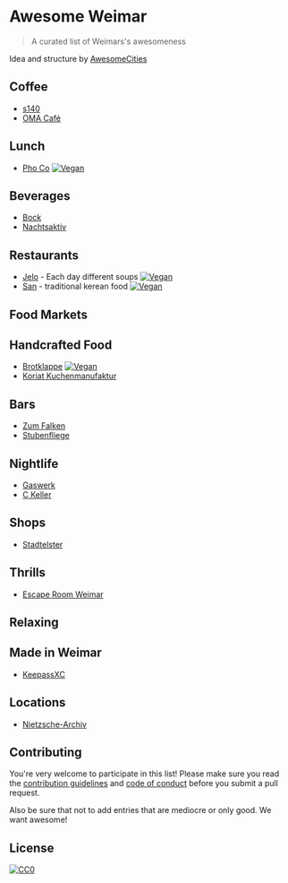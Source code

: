 # Awesome Weimar

> A curated list of Weimars's awesomeness

Idea and structure by [AwesomeCities](https://github.com/AwesomeCities)

## Coffee

- [s140](https://goo.gl/maps/XTCSUPEL1V72)
- [OMA Café](http://xn--omacaf-gva.eu/ueber_die_oma)


## Lunch

- [Pho Co](https://goo.gl/maps/zqSVBfz1rsN2) [![Vegan](https://img.shields.io/badge/vegan%3F-yes-green.svg)]()

## Beverages

- [Bock](https://goo.gl/maps/P36usduzaBM2)
- [Nachtsaktiv](http://www.nachtsaktiv.de/)

## Restaurants

- [Jelo](https://goo.gl/maps/fq1wxMXWAP92) - Each day different soups [![Vegan](https://img.shields.io/badge/vegan%3F-yes-green.svg)]()
- [San](https://goo.gl/maps/wVFnnUnw8e52) - traditional kerean food [![Vegan](https://img.shields.io/badge/vegan%3F-yes-green.svg)]()
 

## Food Markets


## Handcrafted Food

- [Brotklappe](https://goo.gl/maps/RVcWHqij5JM2) [![Vegan](https://img.shields.io/badge/vegan%3F-yes-green.svg)]()
- [Koriat Kuchenmanufaktur](https://goo.gl/maps/nabLrYsv5FH2)


## Bars

- [Zum Falken](https://goo.gl/maps/qYhSkdSwBTR2)
- [Stubenfliege](https://goo.gl/maps/4fEGBPZQca32)


## Nightlife

- [Gaswerk](https://goo.gl/maps/boaJZeyBUVx)
- [C Keller](https://goo.gl/maps/fCBLdsQMxMo)



## Shops

- [Stadtelster](https://goo.gl/maps/DLVCMKfjMaq)


## Thrills

- [Escape Room Weimar](https://goo.gl/maps/dVrgTaKfYZA2)


## Relaxing


## Made in Weimar

- [KeepassXC](https://keepassxc.org)


## Locations

- [Nietzsche-Archiv](https://goo.gl/maps/9mPbNCNBeVz)

## Contributing

You're very welcome to participate in this list! Please make sure you read the [contribution guidelines](Contribution.md) and [code of conduct](code-of-conduct.md) before you submit a pull request.

Also be sure that not to add entries that are mediocre or only good. We want awesome!

## License

[![CC0](http://mirrors.creativecommons.org/presskit/buttons/88x31/svg/cc-zero.svg)](https://creativecommons.org/publicdomain/zero/1.0/)
